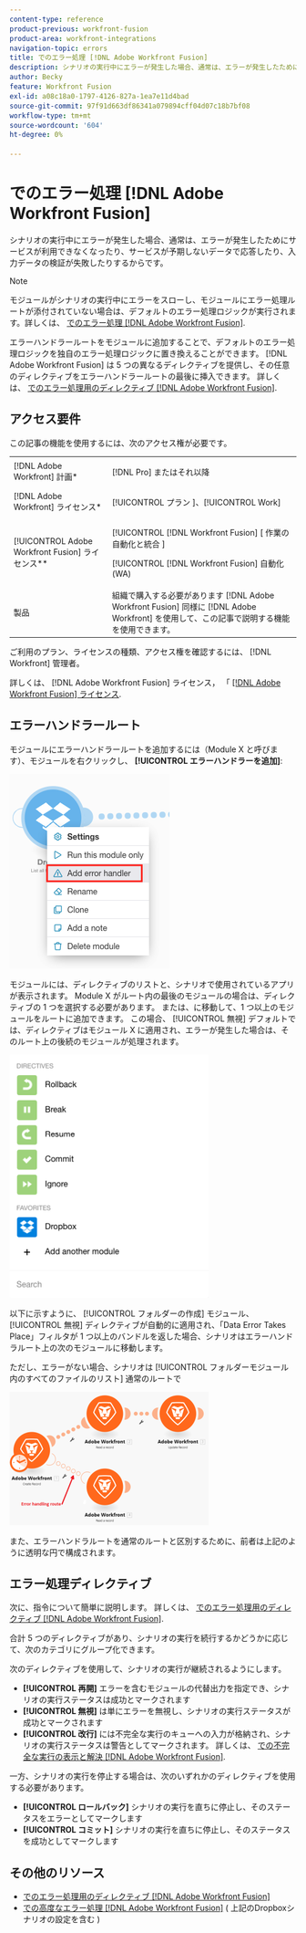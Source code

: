 ```yaml
---
content-type: reference
product-previous: workfront-fusion
product-area: workfront-integrations
navigation-topic: errors
title: でのエラー処理 [!DNL Adobe Workfront Fusion]
description: シナリオの実行中にエラーが発生した場合、通常は、エラーが発生したためにサービスが利用できなくなったり、サービスが予期しないデータで応答したり、入力データの検証が失敗したりするからです。
author: Becky
feature: Workfront Fusion
exl-id: a08c18a0-1797-4126-827a-1ea7e11d4bad
source-git-commit: 97f91d663df86341a079894cff04d07c18b7bf08
workflow-type: tm+mt
source-wordcount: '604'
ht-degree: 0%

---
```


# でのエラー処理 [!DNL Adobe Workfront Fusion]

シナリオの実行中にエラーが発生した場合、通常は、エラーが発生したためにサービスが利用できなくなったり、サービスが予期しないデータで応答したり、入力データの検証が失敗したりするからです。

>[!NOTE]
>
>モジュールがシナリオの実行中にエラーをスローし、モジュールにエラー処理ルートが添付されていない場合は、デフォルトのエラー処理ロジックが実行されます。詳しくは、 [でのエラー処理 [!DNL Adobe Workfront Fusion]](../../workfront-fusion/errors/error-processing.md).

エラーハンドラールートをモジュールに追加することで、デフォルトのエラー処理ロジックを独自のエラー処理ロジックに置き換えることができます。 [!DNL Adobe Workfront Fusion] は 5 つの異なるディレクティブを提供し、その任意のディレクティブをエラーハンドラールートの最後に挿入できます。 詳しくは、 [でのエラー処理用のディレクティブ [!DNL Adobe Workfront Fusion]](../../workfront-fusion/errors/directives-for-error-handling.md).

## アクセス要件

この記事の機能を使用するには、次のアクセス権が必要です。

<table style="table-layout:auto">
 <col> 
 <col> 
 <tbody> 
  <tr> 
   <td role="rowheader">[!DNL Adobe Workfront] 計画*</td> 
   <td> <p>[!DNL Pro] またはそれ以降</p> </td> 
  </tr> 
  <tr data-mc-conditions=""> 
   <td role="rowheader">[!DNL Adobe Workfront] ライセンス*</td> 
   <td> <p>[!UICONTROL プラン ]、[!UICONTROL Work]</p> </td> 
  </tr> 
  <tr> 
   <td role="rowheader">[!UICONTROL Adobe Workfront Fusion] ライセンス**</td> 
   <td> <p>[!UICONTROL [!DNL Workfront Fusion] [ 作業の自動化と統合 ] </p><p>[!UICONTROL [!DNL Workfront Fusion] 自動化 (WA)</p>  </td> 
  </tr> 
  <tr> 
   <td role="rowheader">製品</td> 
   <td>組織で購入する必要があります [!DNL Adobe Workfront Fusion] 同様に [!DNL Adobe Workfront] を使用して、この記事で説明する機能を使用できます。</td> 
  </tr> 
 </tbody> 
</table>

ご利用のプラン、ライセンスの種類、アクセス権を確認するには、 [!DNL Workfront] 管理者。

詳しくは、 [!DNL Adobe Workfront Fusion] ライセンス， 「 [[!DNL Adobe Workfront Fusion] ライセンス](../../workfront-fusion/get-started/license-automation-vs-integration.md).

## エラーハンドラールート

モジュールにエラーハンドラールートを追加するには（Module X と呼びます）、モジュールを右クリックし、 **[!UICONTROL エラーハンドラーを追加]**:

![](assets/error-handler-route.png)

モジュールには、ディレクティブのリストと、シナリオで使用されているアプリが表示されます。 Module X がルート内の最後のモジュールの場合は、ディレクティブの 1 つを選択する必要があります。 または、に移動して、1 つ以上のモジュールをルートに追加できます。 この場合、 [!UICONTROL 無視] デフォルトでは、ディレクティブはモジュール X に適用され、エラーが発生した場合は、そのルート上の後続のモジュールが処理されます。

![](assets/directives-350x426.png)

以下に示すように、 [!UICONTROL フォルダーの作成] モジュール、 [!UICONTROL 無視] ディレクティブが自動的に適用され、「Data Error Takes Place」フィルタが 1 つ以上のバンドルを返した場合、シナリオはエラーハンドラルート上の次のモジュールに移動します。

ただし、エラーがない場合、シナリオは [!UICONTROL フォルダーモジュール内のすべてのファイルのリスト] 通常のルートで

![](assets/if-there-is-no-error-350x234.png)

また、エラーハンドラルートを通常のルートと区別するために、前者は上記のように透明な円で構成されます。

## エラー処理ディレクティブ

次に、指令について簡単に説明します。 詳しくは、 [でのエラー処理用のディレクティブ [!DNL Adobe Workfront Fusion]](../../workfront-fusion/errors/directives-for-error-handling.md).

合計 5 つのディレクティブがあり、シナリオの実行を続行するかどうかに応じて、次のカテゴリにグループ化できます。

次のディレクティブを使用して、シナリオの実行が継続されるようにします。

* **[!UICONTROL 再開]** エラーを含むモジュールの代替出力を指定でき、シナリオの実行ステータスは成功とマークされます
* **[!UICONTROL 無視]** は単にエラーを無視し、シナリオの実行ステータスが成功とマークされます
* **[!UICONTROL 改行]** には不完全な実行のキューへの入力が格納され、シナリオの実行ステータスは警告としてマークされます。 詳しくは、 [での不完全な実行の表示と解決 [!DNL Adobe Workfront Fusion]](../../workfront-fusion/scenarios/view-and-resolve-incomplete-executions.md).

一方、シナリオの実行を停止する場合は、次のいずれかのディレクティブを使用する必要があります。

* **[!UICONTROL ロールバック]** シナリオの実行を直ちに停止し、そのステータスをエラーとしてマークします
* **[!UICONTROL コミット]** シナリオの実行を直ちに停止し、そのステータスを成功としてマークします

## その他のリソース

* [でのエラー処理用のディレクティブ [!DNL Adobe Workfront Fusion]](../../workfront-fusion/errors/directives-for-error-handling.md)
* [での高度なエラー処理 [!DNL Adobe Workfront Fusion]](../../workfront-fusion/errors/advanced-error-handling.md) ( 上記のDropboxシナリオの設定を含む )
